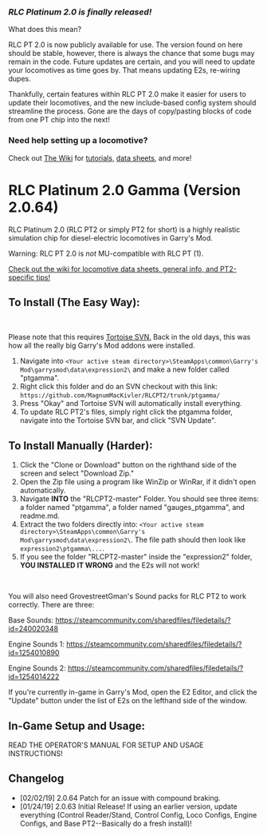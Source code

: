 ### *RLC Platinum 2.0 is finally released!*

What does this mean?

RLC PT 2.0 is now publicly available for use. The version found on here should be stable, however, there is always the chance that some bugs may remain in the code. Future updates are certain, and you will need to update your locomotives as time goes by. That means updating E2s, re-wiring dupes.

Thankfully, certain features within RLC PT 2.0 make it easier for users to update their locomotives, and the new include-based config system should streamline the process. Gone are the days of copy/pasting blocks of code from one PT chip into the next!

### Need help setting up a locomotive?

Check out [The Wiki](https://github.com/MagnumMacKivler/RLCPT2/wiki) for [tutorials](https://github.com/MagnumMacKivler/RLCPT2/wiki/Configuring-Locomotives-in-RLC-PT2), [data sheets](https://github.com/MagnumMacKivler/RLCPT2/wiki/Locomotive-Data-Sheets), and more!

# RLC Platinum 2.0 Gamma (Version 2.0.64)

RLC Platinum 2.0 (RLC PT2 or simply PT2 for short) is a highly realistic simulation chip for diesel-electric locomotives in Garry's Mod.

Warning: RLC PT 2.0 is *not* MU-compatible with RLC PT (1).

[Check out the wiki for locomotive data sheets, general info, and PT2-specific tips!](https://github.com/MagnumMacKivler/RLCPT2/wiki)

## To Install (The Easy Way):

<br>

Please note that this requires [Tortoise SVN.](https://tortoisesvn.net/downloads.html) Back in the old days, this was how all the really big Garry's Mod addons were installed.

1. Navigate into `<Your active steam directory>\SteamApps\common\Garry's Mod\garrysmod\data\expression2\` and make a new folder called "ptgamma".
2. Right click this folder and do an SVN checkout with this link:
`https://github.com/MagnumMacKivler/RLCPT2/trunk/ptgamma/`
3. Press "Okay" and Tortoise SVN will automatically install everything.
4. To update RLC PT2's files, simply right click the ptgamma folder, navigate into the Tortoise SVN bar, and click "SVN Update".

## To Install Manually (Harder):

1. Click the "Clone or Download" button on the righthand side of the screen and select "Download Zip."
2. Open the Zip file using a program like WinZip or WinRar, if it didn't open automatically.
3. Navigate __INTO__ the "RLCPT2-master" Folder. You should see three items: a folder named "ptgamma", a folder named "gauges_ptgamma", and readme.md.
4. Extract the two folders directly into: `<Your active steam directory>\SteamApps\common\Garry's Mod\garrysmod\data\expression2\`.
The file path should then look like `expression2\ptgamma\...`.
5. If you see the folder "RLCPT2-master" inside the "expression2" folder, __YOU INSTALLED IT WRONG__ and the E2s will not work!

<br>

You will also need GrovestreetGman's Sound packs for RLC PT2 to work correctly. There are three:

Base Sounds: https://steamcommunity.com/sharedfiles/filedetails/?id=240020348

Engine Sounds 1: https://steamcommunity.com/sharedfiles/filedetails/?id=1254010890

Engine Sounds 2: https://steamcommunity.com/sharedfiles/filedetails/?id=1254014222

If you're currently in-game in Garry's Mod, open the E2 Editor, and click the "Update" button under the list of E2s on the lefthand side of the window.

## In-Game Setup and Usage:

READ THE OPERATOR'S MANUAL FOR SETUP AND USAGE INSTRUCTIONS!

## Changelog

 * [02/02/19] 2.0.64 Patch for an issue with compound braking.
 * [01/24/19] 2.0.63 Initial Release! If using an earlier version, update everything (Control Reader/Stand, Control Config, Loco Configs, Engine Configs, and Base PT2--Basically do a fresh install)!
